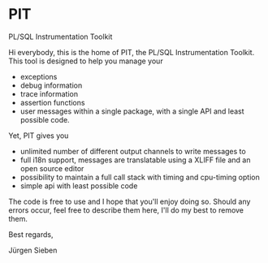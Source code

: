 # PIT
PL/SQL Instrumentation Toolkit

Hi everybody,
this is the home of PIT, the PL/SQL Instrumentation Toolkit.
This tool is designed to help you manage your 
  - exceptions
  - debug information
  - trace information
  - assertion functions
  - user messages
within a single package, with a single API and least possible code.

Yet, PIT gives you
  - unlimited number of different output channels to write messages to
  - full i18n support, messages are translatable using a XLIFF file and an open source editor
  - possibility to maintain a full call stack with timing and cpu-timing option
  - simple api with least possible code
  
The code is free to use and I hope that you'll enjoy doing so. Should any errors occur, 
feel free to describe them here, I'll do my best to remove them.

Best regards,

Jürgen Sieben
